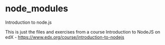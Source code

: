 # node_modules
Introduction to node.js

This is just the files and exercises from a course Introduction to NodeJS on edX - https://www.edx.org/course/introduction-to-nodejs
